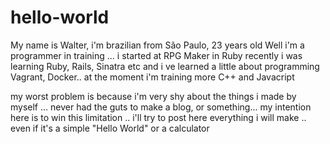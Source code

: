 # hello-world

My name is Walter, i'm brazilian from São Paulo, 23 years old
Well i'm a programmer in training ... i started at RPG Maker in Ruby
recently i was learning Ruby, Rails, Sinatra etc and i ve learned a little about programming
Vagrant, Docker.. at the moment i'm training more C++ and Javacript

my worst problem is because i'm very shy about the things i made by myself ... never had the guts
to make a blog, or something... my intention here is to win this limitation .. i'll try to post here everything i will make .. even if it's a simple "Hello World" or a calculator
